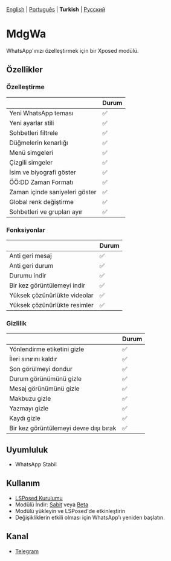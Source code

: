 [English](../README.md) | [Português](./README_PTBR.md) | **Turkish** | [Русский](languages/README_RU.md)

# MdgWa

WhatsApp'ınızı özelleştirmek için bir Xposed modülü.

## Özellikler

### Özelleştirme

|  | Durum |
| ------------- | ------------- |
| Yeni WhatsApp teması | ✅ |
| Yeni ayarlar stili | ✅ |
| Sohbetleri filtrele | ✅ |
| Düğmelerin kenarlığı | ✅ |
| Menü simgeleri | ✅ |
| Çizgili simgeler | ✅ |
| İsim ve biyografi göster | ✅ |
| ÖÖ:DD Zaman Formatı | ✅ |
| Zaman içinde saniyeleri göster | ✅ |
| Global renk değiştirme | ✅ |
| Sohbetleri ve grupları ayır | ✅ |


### Fonksiyonlar

|  | Durum |
| ------------- | ------------ |
| Anti geri mesaj | ✅ |
| Anti geri durum | ✅ |
| Durumu indir | ✅ |
| Bir kez görüntülemeyi indir | ✅ |
| Yüksek çözünürlükte videolar | ✅ |
| Yüksek çözünürlükte resimler | ✅ |

### Gizlilik

|  | Durum |
| ------------ | ------------ |
| Yönlendirme etiketini gizle | ✅ |
| İleri sınırını kaldır | ✅ |
| Son görülmeyi dondur | ✅ |
| Durum görünümünü gizle | ✅ |
| Mesaj görünümünü gizle | ✅ |
| Makbuzu gizle | ✅ |
| Yazmayı gizle | ✅ |
| Kaydı gizle | ✅ |
| Bir kez görüntülemeyi devre dışı bırak | ✅ |

## Uyumluluk

- WhatsApp Stabil

## Kullanım

- [LSPosed Kurulumu](https://github.com/LSPosed/LSPosed)
- Modülü İndir: [Sabit](https://github.com/ItsMadruga/MdgWa/releases/latest) veya [Beta](https://github.com/ItsMadruga/MdgWa/actions)
- Modülü yükleyin ve LSPosed'de etkinleştirin
- Değişikliklerin etkili olması için WhatsApp'ı yeniden başlatın.

## Kanal

- [Telegram](https://t.me/mdgwamodule)
